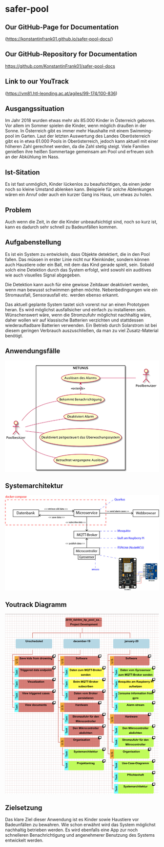 # safer-pool

## Our GitHub-Page for Documentation
(https://konstantinfrank01.github.io/safer-pool-docs/)

## Our GitHub-Repository for Documentation
https://github.com/KonstantinFrank01/safer-pool-docs

## Link to our YouTrack
(https://vm81.htl-leonding.ac.at/agiles/99-174/100-836)

## Ausgangssituation
Im Jahr 2018 wurden etwas mehr als 85.000 Kinder in Österreich geboren. Vor allem im Sommer spielen die Kinder, 
wenn möglich draußen in der Sonne. In Österreich gibt es immer mehr Haushalte mit einem Swimming-pool im Garten. 
Laut der letzten Auswertung des Landes Oberösterreich gibt es in etwa 61.000 Pools in Oberösterreich, jedoch 
kann aktuell mit einer höheren Zahl gerechnet werden, da die Zahl stetig steigt. Viele Familien genießen ihre heißen Sommertage gemeinsam am Pool und erfreuen sich an der Abkühlung im Nass.

## Ist-Sitation
Es ist fast unmöglich, Kinder lückenlos zu beaufsichtigen, da einen jeder noch so kleine Umstand ablenken kann. 
Beispiele für solche Ablenkungen wären ein Anruf oder auch ein kurzer Gang ins Haus, um etwas zu holen.

## Problem
Auch wenn die Zeit, in der die Kinder unbeaufsichtigt sind, noch so kurz ist, kann es dadurch sehr schnell zu 
Badeunfällen kommen.

## Aufgabenstellung 
Es ist ein System zu entwickeln, dass Objekte detektiert, die in den Pool fallen. Das müssen in erster Linie 
nicht nur Kleinkinder, sondern können auch Haustiere oder ein Ball, mit dem das Kind gerade spielt, sein. Sobald 
solch eine Detektion durch das System erfolgt, wird sowohl ein auditives wie auch visuelles Signal abgegeben.

Die Detektion kann auch für eine gewisse Zeitdauer deaktiviert werden, wenn man bewusst schwimmen gehen möchte. 
Nebenbedingungen wie ein Stromausfall, Sensorausfall etc. werden ebenso erkannt.

Das aktuell geplante System tastet sich vorerst nur an einen Prototypen heran. Es wird möglichst ausfallsicher 
und 
einfach zu installieren sein. Wünschenswert wäre, wenn die Stromzufuhr möglichst nachhaltig wäre, daher wollen wir auf klassische Batterien verzichten und stattdessen wiederaufladbare Batterien verwenden. Ein Betrieb durch Solarstrom ist bei diesem geringen Verbrauch auszuschließen, da man zu viel Zusatz-Material benötigt.

## Anwendungsfälle
![Use-Case-Diagramm](https://raw.githubusercontent.com/KonstantinFrank01/safer-pool/master/assets/use_case_diagram.png)

## Systemarchitektur
![Systemarchitektur](https://raw.githubusercontent.com/KonstantinFrank01/safer-pool/master/assets/systemarchitektur.jpg)

## Youtrack Diagramm
![Youtrack-Diagramm](https://raw.githubusercontent.com/KonstantinFrank01/safer-pool/master/assets/youtrack-diagram-netunus.png)

## Zielsetzung
Das klare Ziel dieser Anwendung ist es Kinder sowie Haustiere vor Badeunfällen zu bewahren. Wie schon erwähnt wird das System möglichst nachhaltig betrieben werden. Es wird ebenfalls eine App zur noch schnelleren Benachrichtigung und angenehmerer Benutzung des Systems entwickelt werden.

